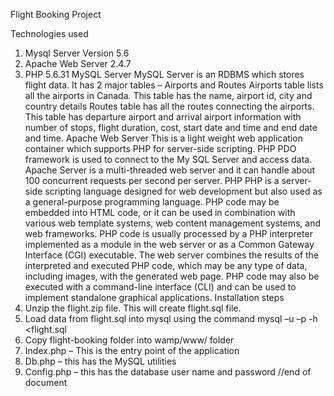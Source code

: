 Flight Booking Project

Technologies used
1.	Mysql Server Version 5.6
2.	Apache Web Server 2.4.7
3.	PHP 5.6.31
MySQL Server
MySQL Server is an RDBMS which stores flight data. It has 2 major tables – Airports and Routes 
Airports table lists all the airports in Canada. This table has the name, airport id, city and country details
Routes table has all the routes connecting the airports. This table has departure airport and arrival airport information with number of stops, flight duration, cost, start date and time and end date and time.
Apache Web Server
This is a light weight web application container which supports PHP for server-side scripting. PHP PDO framework is used to connect to the My SQL Server and access data. Apache Server is a multi-threaded web server and it can handle about 100 concurrent requests per second per server.
PHP
PHP is a server-side scripting language designed for web development but also used as a general-purpose programming language. PHP code may be embedded into HTML code, or it can be used in combination with various web template systems, web content management systems, and web frameworks. PHP code is usually processed by a PHP interpreter implemented as a module in the web server or as a Common Gateway Interface (CGI) executable. The web server combines the results of the interpreted and executed PHP code, which may be any type of data, including images, with the generated web page. PHP code may also be executed with a command-line interface (CLI) and can be used to implement standalone graphical applications.
Installation steps
1.	Unzip the flight.zip file. This will create flight.sql file.
2.	Load data from flight.sql into mysql using the command mysql –u<uid>  –p<pwd> -h<host> <flight.sql
3.	Copy flight-booking folder into wamp/www/ folder
4.	Index.php – This is the entry point of the application
5.	Db.php – this has the MySQL utilities
6.	Config.php – this has the database user name and password
//end of document


